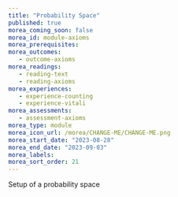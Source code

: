```yaml
---
title: "Probability Space"
published: true
morea_coming_soon: false
morea_id: module-axioms
morea_prerequisites:
morea_outcomes:
   - outcome-axioms
morea_readings:
   - reading-text
   - reading-axioms
morea_experiences:
   - experience-counting
   - experience-vitali
morea_assessments:
   - assessment-axioms
morea_type: module
morea_icon_url: /morea/CHANGE-ME/CHANGE-ME.png
morea_start_date: "2023-08-28"
morea_end_date: "2023-09-03"
morea_labels:
morea_sort_order: 21
---
```


Setup of a probability space
